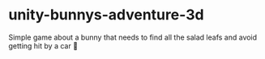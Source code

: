 # unity-bunnys-adventure-3d

Simple game about a bunny that needs to find all the salad leafs and avoid getting hit by a car :rabbit: